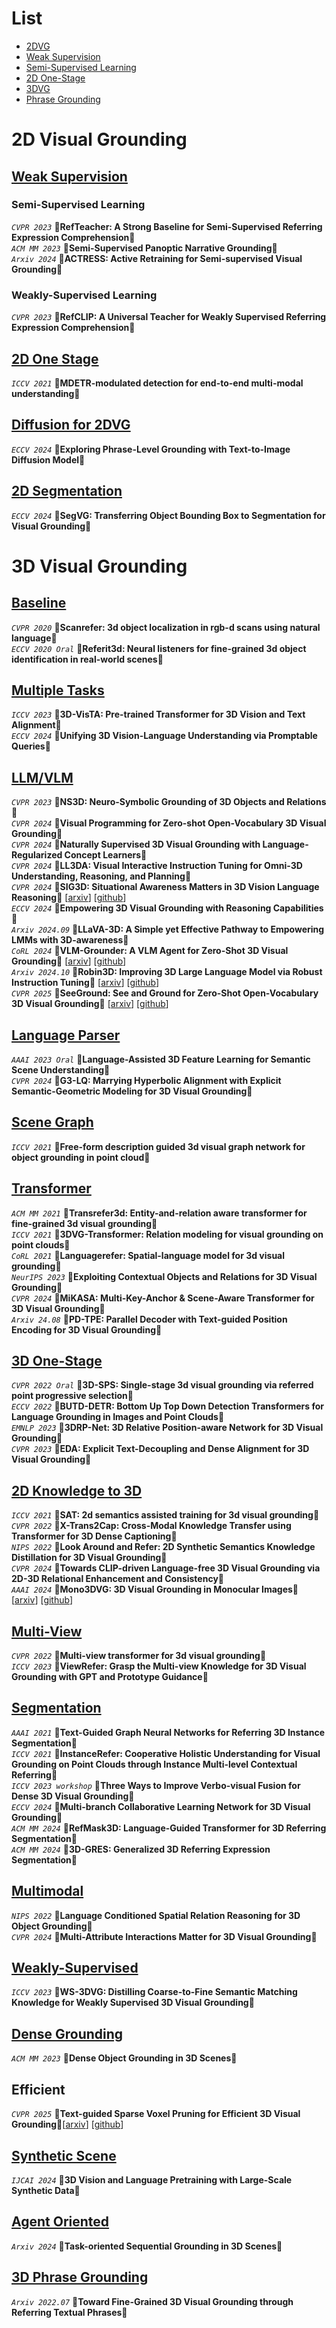 # List 
- [2DVG](#2DVG)
- [Weak Supervision](#2DWS)
- [Semi-Supervised Learning](#2DSSL)
- [2D One-Stage](#2DOS)
- [3DVG](#3DVG)
- [Phrase Grounding](#3DPG)

<a name="2DVG"></a>
# 2D Visual Grounding

<a name="2DWS"></a>
## [Weak Supervision]()

<a name="2DSSL"></a>
### Semi-Supervised Learning
*`CVPR 2023`* **🎐RefTeacher: A Strong Baseline for Semi-Supervised Referring Expression Comprehension🎐**  
*`ACM MM 2023`* **🎐Semi-Supervised Panoptic Narrative Grounding🎐**  
*`Arxiv 2024`* **🎐ACTRESS: Active Retraining for Semi-supervised Visual Grounding🎐** 

### Weakly-Supervised Learning
*`CVPR 2023`* **🎐RefCLIP: A Universal Teacher for Weakly Supervised Referring Expression Comprehension🎐** 

<a name="2DOS"></a>
## [2D One Stage]()
*`ICCV 2021`* **🎐MDETR-modulated detection for end-to-end multi-modal understanding🎐**  

<a name="2DDiff"></a>
## [Diffusion for 2DVG]()
*`ECCV 2024`* **🎐Exploring Phrase-Level Grounding with Text-to-Image Diffusion Model🎐**  

<a name="2DS"></a>
## [2D Segmentation]()
*`ECCV 2024`* **🎐SegVG: Transferring Object Bounding Box to Segmentation for Visual Grounding🎐**  

<a name="3DVG"></a>
# 3D Visual Grounding
## [Baseline]()
*`CVPR 2020`* **🎐Scanrefer: 3d object localization in rgb-d scans using natural language🎐**  
*`ECCV 2020 Oral`* **🎐Referit3d: Neural listeners for fine-grained 3d object identification in real-world scenes🎐**  

## [Multiple Tasks]()
*`ICCV 2023`* **🎐3D-VisTA: Pre-trained Transformer for 3D Vision and Text Alignment🎐**  
*`ECCV 2024`* **🎐Unifying 3D Vision-Language Understanding via Promptable Queries🎐**

## [LLM/VLM]()
*`CVPR 2023`* **🎐NS3D: Neuro-Symbolic Grounding of 3D Objects and Relations🎐**  
*`CVPR 2024`* **🎐Visual Programming for Zero-shot Open-Vocabulary 3D Visual Grounding🎐**  
*`CVPR 2024`* **🎐Naturally Supervised 3D Visual Grounding with Language-Regularized Concept Learners🎐**  
*`CVPR 2024`* **🎐LL3DA: Visual Interactive Instruction Tuning for Omni-3D Understanding, Reasoning, and Planning🎐**  
*`CVPR 2024`* **🎐SIG3D: Situational Awareness Matters in 3D Vision Language Reasoning🎐**  [[arxiv](https://arxiv.org/abs/2406.07544)] [[github](https://github.com/YunzeMan/Situation3D)]  
*`ECCV 2024`* **🎐Empowering 3D Visual Grounding with Reasoning Capabilities🎐**  
*`Arxiv 2024.09`* **🎐LLaVA-3D: A Simple yet Effective Pathway to Empowering LMMs with 3D-awareness🎐**  
*`CoRL 2024`* **🎐VLM-Grounder: A VLM Agent for Zero-Shot 3D Visual Grounding🎐** [[arxiv](https://arxiv.org/abs/2410.13860)] [[github](https://github.com/OpenRobotLab/VLM-Grounder)]  
*`Arxiv 2024.10`* **🎐Robin3D: Improving 3D Large Language Model via Robust Instruction Tuning🎐** [[arxiv](https://arxiv.org/abs/2410.13860)] [[github](https://github.com/WeitaiKang/Robin3D)]  
*`CVPR 2025`* **🎐SeeGround: See and Ground for Zero-Shot Open-Vocabulary 3D Visual Grounding🎐** [[arxiv](https://arxiv.org/abs/2412.04383)] [[github](https://github.com/iris0329/SeeGround)]  

## [Language Parser]()
*`AAAI 2023 Oral`* **🎐Language-Assisted 3D Feature Learning for Semantic Scene Understanding🎐**  
*`CVPR 2024`* **🎐G3-LQ: Marrying Hyperbolic Alignment with Explicit Semantic-Geometric Modeling for 3D Visual Grounding🎐**  

## [Scene Graph]()
*`ICCV 2021`* **🎐Free-form description guided 3d visual graph network for object grounding in point cloud🎐**  

## [Transformer]()
*`ACM MM 2021`* **🎐Transrefer3d: Entity-and-relation aware transformer for fine-grained 3d visual grounding🎐**  
*`ICCV 2021`* **🎐3DVG-Transformer: Relation modeling for visual grounding on point clouds🎐**  
*`CoRL 2021`* **🎐Languagerefer: Spatial-language model for 3d visual grounding🎐**  
*`NeurIPS 2023`* **🎐Exploiting Contextual Objects and Relations for 3D Visual Grounding🎐**  
*`CVPR 2024`* **🎐MiKASA: Multi-Key-Anchor & Scene-Aware Transformer for 3D Visual Grounding🎐**  
*`Arxiv 24.08`* **🎐PD-TPE: Parallel Decoder with Text-guided Position Encoding for 3D Visual Grounding🎐**  



## [3D One-Stage]()
*`CVPR 2022 Oral`* **🎐3D-SPS: Single-stage 3d visual grounding via referred point progressive selection🎐**  
*`ECCV 2022`* **🎐BUTD-DETR: Bottom Up Top Down Detection Transformers for Language Grounding in Images and Point Clouds🎐**  
*`EMNLP 2023`* **🎐3DRP-Net: 3D Relative Position-aware Network for 3D Visual Grounding🎐**  
*`CVPR 2023`* **🎐EDA: Explicit Text-Decoupling and Dense Alignment for 3D Visual Grounding🎐**  

## [2D Knowledge to 3D]()
*`ICCV 2021`* **🎐SAT: 2d semantics assisted training for 3d visual grounding🎐**  
*`CVPR 2022`* **🎐X-Trans2Cap: Cross-Modal Knowledge Transfer using Transformer for 3D Dense Captioning🎐**  
*`NIPS 2022`* **🎐Look Around and Refer: 2D Synthetic Semantics Knowledge Distillation for 3D Visual Grounding🎐**  
*`CVPR 2024`* **🎐Towards CLIP-driven Language-free 3D Visual Grounding via 2D-3D Relational Enhancement and Consistency🎐**  
*`AAAI 2024`* **🎐Mono3DVG: 3D Visual Grounding in Monocular Images🎐** [[arxiv](https://arxiv.org/pdf/2312.08022)] [[github](https://github.com/ZhanYang-nwpu/Mono3DVG)]  

## [Multi-View]()
*`CVPR 2022`* **🎐Multi-view transformer for 3d visual grounding🎐**  
*`ICCV 2023`* **🎐ViewRefer: Grasp the Multi-view Knowledge for 3D Visual Grounding with GPT and Prototype Guidance🎐**  

## [Segmentation]()
*`AAAI 2021`* **🎐Text-Guided Graph Neural Networks for Referring 3D Instance Segmentation🎐**  
*`ICCV 2021`* **🎐InstanceRefer: Cooperative Holistic Understanding for Visual Grounding on Point Clouds through Instance Multi-level Contextual Referring🎐**  
*`ICCV 2023 workshop`* **🎐Three Ways to Improve Verbo-visual Fusion for Dense 3D Visual Grounding🎐**  
*`ECCV 2024`* **🎐Multi-branch Collaborative Learning Network for 3D Visual Grounding🎐**   
*`ACM MM 2024`* **🎐RefMask3D: Language-Guided Transformer for 3D Referring Segmentation🎐**   
*`ACM MM 2024`* **🎐3D-GRES: Generalized 3D Referring Expression Segmentation🎐**  

## [Multimodal]()
*`NIPS 2022`* **🎐Language Conditioned Spatial Relation Reasoning for 3D Object Grounding🎐**  
*`CVPR 2024`* **🎐Multi-Attribute Interactions Matter for 3D Visual Grounding🎐**

## [Weakly-Supervised]()
*`ICCV 2023`* **🎐WS-3DVG: Distilling Coarse-to-Fine Semantic Matching Knowledge for Weakly Supervised 3D Visual Grounding🎐**

## [Dense Grounding]()
*`ACM MM 2023`* **🎐Dense Object Grounding in 3D Scenes🎐**

## Efficient
*`CVPR 2025`* **🎐Text-guided Sparse Voxel Pruning for Efficient 3D Visual Grounding🎐**[[arxiv](https://arxiv.org/abs/2502.10392)] [[github](https://github.com/GWxuan/TSP3D)]  

## [Synthetic Scene]()
*`IJCAI 2024`* **🎐3D Vision and Language Pretraining with Large-Scale Synthetic Data🎐**

## [Agent Oriented]()
*`Arxiv 2024`* **🎐Task-oriented Sequential Grounding in 3D Scenes🎐**  

<a name="3DPG"></a>
## [3D Phrase Grounding]()
*`Arxiv 2022.07`* **🎐Toward Fine-Grained 3D Visual Grounding through Referring Textual Phrases🎐**
